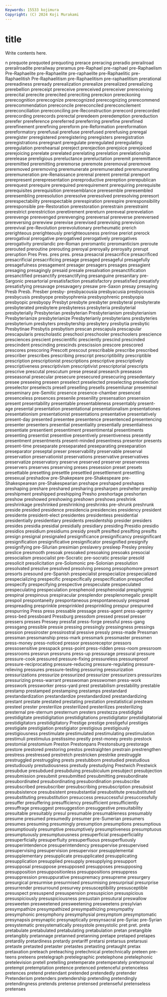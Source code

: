 ```yaml
---
Keywords: 15533 kojimura
Copyright: (C) 2024 Koji Murakami
---
```


# title

Write contents here.



n prequote prequoted prequoting prerace preracing preradio
prerailroad prerailroadite prerailway preramus pre-Raphael pre-raphael pre-Raphaelism Pre-Raphaelite pre-Raphaelite pre-raphaelite
pre-Raphaelitic pre-Raphaelitish Pre-Raphaelitism pre-Raphaelitism pre-raphaelitism prerational prereadiness preready prerealization prerealize
prerealized prerealizing prerebellion prereceipt prereceive prereceived prereceiver prereceiving prerecital prerecite
prerecited prereciting prereckon prereckoning prerecognition prerecognize prerecognized prerecognizing prerecommend prerecommendation
prereconcile prereconciled prereconcilement prereconciliation prereconciling pre-Reconstruction prerecord prerecorded prerecording prerecords
prerectal preredeem preredemption prereduction prerefer prereference prereferred prereferring prerefine prerefined
prerefinement prerefining prereform pre-Reformation prereformation prereformatory prerefusal prerefuse prerefused prerefusing
preregal preregister preregistered preregistering preregisters preregistration preregistrations preregnant preregulate preregulated
preregulating preregulation prerehearsal prereject prerejection prerejoice prerejoiced prerejoicing prerelate prerelated
prerelating prerelation prerelationship prerelease prereligious prereluctance prereluctation preremit preremittance preremitted
preremitting preremorse preremote preremoval preremove preremoved preremoving preremunerate preremunerated preremunerating
preremuneration pre-Renaissance prerenal prerent prerental prereport prerepresent prerepresentation prereproductive prereption
prerepublican prerequest prerequire prerequired prerequirement prerequiring prerequisite prerequisites prerequisition preresemblance
preresemble preresembled preresembling preresolution preresolve preresolved preresolving preresort prerespectability prerespectable
prerespiration prerespire preresponsibility preresponsible pre-Restoration prerestoration prerestrain prerestraint prerestrict prerestriction
preretirement prereturn prereveal prerevelation prerevenge prerevenged prerevenging prereversal prereverse prereversed
prereversing prereview prerevise prerevised prerevising prerevision prerevival pre-Revolution prerevolutionary prerheumatic
prerich prerighteous prerighteously prerighteousness prerinse preriot prerock prerogatival prerogative prerogatived
prerogatively prerogatives prerogativity prerolandic pre-Roman preromantic preromanticism preroute prerouted preroutine
prerouting preroyal preroyally preroyalty prerupt preruption Pres Pres. pres pres.
presa presacral presacrifice presacrificed presacrificial presacrificing presage presaged presageful presagefully
presagefulness presagement presager presagers presages presagient presaging presagingly presaid presale
presalvation presanctification presanctified presanctify presanctifying presanguine presanitary pre-Sargonic presartorial presatisfaction
presatisfactory presatisfied presatisfy presatisfying presavage presavagery presaw pre-Saxon presay presaying
Presb Presb. Presber presby- presbyacousia presbyacusia presbycousis presbycusis presbyope presbyophrenia
presbyophrenic presbyopia presbyopic presbyopy Presbyt presbyte presbyter presbyteral presbyterate presbyterated
presbytere presbyteress presbyteria presbyterial presbyterially Presbyterian presbyterian Presbyterianism presbyterianism Presbyterianize
presbyterianize Presbyterianly presbyterians presbyteries presbyterium presbyters presbytership presbytery presbytia presbytic
Presbytinae Presbytis presbytism prescan prescapula prescapular prescapularis prescholastic preschool preschooler
preschoolers prescience presciences prescient prescientific presciently prescind prescinded prescindent prescinding
prescinds prescission prescore prescored prescores prescoring Prescott prescout prescribable prescribe
prescribed prescriber prescribes prescribing prescript prescriptibility prescriptible prescription prescriptionist prescriptions
prescriptive prescriptively prescriptiveness prescriptivism prescriptivist prescriptorial prescripts prescrive prescutal prescutum
prese preseal presearch preseason preseasonal presecular presecure presecured presecuring presedentary
presee preseeing preseen preselect preselected preselecting preselection preselector preselects presell
preselling presells presemilunar preseminal preseminary pre-Semitic presence presence-chamber presenced presenceless
presences presenile presenility presensation presension present presentability presentable presentableness presentably
present-age presental presentation presentational presentationalism presentationes presentationism presentationist presentations presentative
presentatively present-day presented presentee presentence presentenced presentencing presenter presenters presential
presentiality presentially presentialness presentiate presentient presentiment presentimental presentiments presenting presentist
presentive presentively presentiveness presently presentment presentments present-minded presentness presentor presents
present-time preseparate preseparated preseparating preseparation preseparator preseptal preser preservability preservable
preserval preservation preservationist preservations preservative preservatives preservatize preservatory preserve preserved
preserver preserveress preservers preserves preserving preses presession preset presets presettable
presetting presettle presettled presettlement presettling presexual preshadow pre-Shakepeare pre-Shakespeare pre-Shakespearean
pre-Shakespearian preshape preshaped preshapes preshaping preshare preshared presharing presharpen preshelter
preship preshipment preshipped preshipping Presho preshortage preshorten preshow preshowed preshowing
preshown preshows preshrink preshrinkage preshrinked preshrinking preshrinks pre-shrunk preshrunk preside
presided presidence presidencia presidencies presidency president presidente president-elect presidentes presidentess
presidential presidentially presidentiary presidents presidentship presider presiders presides presidia presidial
presidially presidiary presiding Presidio presidio presidios presidium presidiums presidy presift
presifted presifting presifts presign presignal presignaled presignificance presignificancy presignificant presignification
presignificative presignificator presignified presignify presignifying pre-Silurian presimian preslavery presleep Presley
presley preslice presmooth presoak presoaked presoaking presoaks presocial presocialism presocialist
pre-Socratic pre-socratic presolar presold presolicit presolicitation pre-Solomonic pre-Solonian presolution presolvated
presolve presolved presolving presong presophomore presort presorts presound pre-Spanish prespecialist
prespecialize prespecialized prespecializing prespecific prespecifically prespecification prespecified prespecify prespecifying prespective
prespeculate prespeculated prespeculating prespeculation presphenoid presphenoidal presphygmic prespinal prespinous prespiracular
presplendor presplenomegalic presplit prespoil prespontaneity prespontaneous prespontaneously prespread prespreading presprinkle
presprinkled presprinkling prespur prespurred prespurring Press press pressable pressage press-agent
press-agentry press-bed pressboard Pressburg pressdom pressed pressel presser pressers presses
Pressey pressfat press-forge pressful press-gang pressgang pressible pressie pressing pressingly
pressingness pressings pression pressiroster pressirostral pressive pressly press-made Pressman pressman
pressmanship press-mark pressmark pressmaster pressmen press-money press-noticed pressor pressoreceptor pressors
pressosensitive presspack press-point press-ridden press-room pressroom pressrooms pressrun pressruns press-up
pressurage pressural pressure pressure-cook pressured pressure-fixing pressureless pressureproof pressure-reciprocating pressure-reducing
pressure-regulating pressure-relieving pressures pressure-testing pressuring pressurization pressurizations pressurize pressurized pressurizer
pressurizers pressurizes pressurizing press-warrant presswoman presswomen press-work presswork pressworker press-yard
prest prestabilism prestability prestable prestamp prestamped prestamping prestamps prestandard prestandardization
prestandardize prestandardized prestandardizing prestant prestate prestated prestating prestation prestatistical presteam
presteel prester presterilize presterilized presterilizes presterilizing presternal pre-sternum presternum presters
prestezza prestidigital prestidigitate prestidigitation prestidigitations prestidigitator prestidigitatorial prestidigitators prestidigitatory Prestige
prestige prestigeful prestiges prestigiate prestigiation prestigiator prestigious prestigiously prestigiousness prestimulate
prestimulated prestimulating prestimulation prestimuli prestimulus prestissimo prestly prest-money presto prestock
prestomial prestomium Preston Prestonpans Prestonsburg prestorage prestore prestored prestoring prestos
prestraighten prestrain prestrengthen prestress prestressed prestretch prestricken prestrike prestruggle prestruggled
prestruggling prests prestubborn prestudied prestudious prestudiously prestudiousness prestudy prestudying Prestwich
Prestwick presubdue presubdued presubduing presubiculum presubject presubjection presubmission presubmit presubmitted
presubmitting presubordinate presubordinated presubordinating presubordination presubscribe presubscribed presubscriber presubscribing presubscription
presubsist presubsistence presubsistent presubstantial presubstitute presubstituted presubstituting presubstitution presuccess presuccessful
presuccessfully presuffer presuffering presufficiency presufficient presufficiently presuffrage presuggest presuggestion presuggestive
presuitability presuitable presuitably presul presumable presumableness presumably presume presumed presumedly
presumer pre-Sumerian presumers presumes presuming presumingly presumption presumptions presumptious presumptiously
presumptive presumptively presumptiveness presumptuous presumptuously presumptuousness presuperficial presuperficiality presuperficially presuperfluity
presuperfluous presuperfluously presuperintendence presuperintendency presupervise presupervised presupervising presupervision presupervisor presupplemental
presupplementary presupplicate presupplicated presupplicating presupplication presupplied presupply presupplying presupport presupposal
presuppose presupposed presupposes presupposing presupposition presuppositionless presuppositions presuppress presuppression presuppurative
presupremacy presupreme presurgery presurgical presurmise presurmised presurmising presurprisal presurprise presurrender
presurround presurvey presusceptibility presusceptible presuspect presuspend presuspension presuspicion presuspicious presuspiciously
presuspiciousness presustain presutural preswallow presweeten presweetened presweetening presweetens presylvian presympathize
presympathized presympathizing presympathy presymphonic presymphony presymphysial presymptom presymptomatic presynapsis presynaptic
presynaptically presynsacral pre-Syriac pre-Syrian presystematic presystematically presystole presystolic pret pret.
preta pretabulate pretabulated pretabulating pretabulation pretan pretangible pretangibly pretannage pretanned
pretanning pretape pretaped pretapes pretardily pretardiness pretardy pretariff pretarsi pretarsus
pretarsusi pretaste pretasted pretaster pretastes pretasting pretaught pretax pretaxation preteach
preteaching pretechnical pretechnically preteen pre-teens preteens pretelegraph pretelegraphic pretelephone pretelephonic
pretelevision pretell pretelling pretemperate pretemperately pretemporal pretempt pretemptation pretence pretenced
pretenceful pretenceless pretences pretend pretendant pretended pretendedly pretender Pretenderism pretenders
pretendership pretending pretendingly pretendingness pretends pretense pretensed pretenseful pretenseless pretenses
